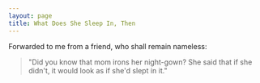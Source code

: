 ```yaml
---
layout: page
title: What Does She Sleep In, Then
---
```

 
Forwarded to me from a friend, who shall remain nameless:

>"Did you know that mom irons her night-gown? She said that if she
> didn't, it would look as if she'd slept in it."
